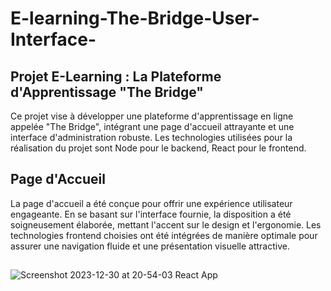 ﻿# E-learning-The-Bridge-User-Interface-
## Projet E-Learning : La Plateforme d'Apprentissage "The Bridge"
Ce projet vise à développer une plateforme d'apprentissage en ligne appelée "The Bridge", intégrant une page d'accueil attrayante et une interface d'administration robuste. Les technologies utilisées pour la réalisation du projet sont Node pour le backend, React pour le frontend.

## Page d'Accueil
La page d'accueil a été conçue pour offrir une expérience utilisateur engageante. En se basant sur l'interface fournie, la disposition a été soigneusement élaborée, mettant l'accent sur le design et l'ergonomie. Les technologies frontend choisies ont été intégrées de manière optimale pour assurer une navigation fluide et une présentation visuelle attractive.
##
![Screenshot 2023-12-30 at 20-54-03 React App](https://github.com/MontassarTayachi/E-learning-The-Bridge-User-Interface-/assets/132301258/28db186b-db8c-4991-80bd-1b6aee18a4e6)
